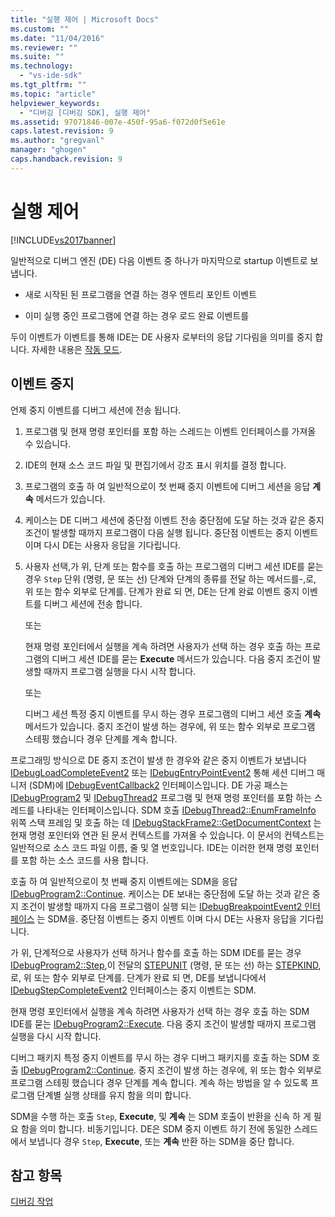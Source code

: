```yaml
---
title: "실행 제어 | Microsoft Docs"
ms.custom: ""
ms.date: "11/04/2016"
ms.reviewer: ""
ms.suite: ""
ms.technology: 
  - "vs-ide-sdk"
ms.tgt_pltfrm: ""
ms.topic: "article"
helpviewer_keywords: 
  - "디버깅 [디버깅 SDK], 실행 제어"
ms.assetid: 97071846-007e-450f-95a6-f072d0f5e61e
caps.latest.revision: 9
ms.author: "gregvanl"
manager: "ghogen"
caps.handback.revision: 9
---
```

# 실행 제어
[!INCLUDE[vs2017banner](../../code-quality/includes/vs2017banner.md)]

일반적으로 디버그 엔진 \(DE\) 다음 이벤트 중 하나가 마지막으로 startup 이벤트로 보냅니다.  
  
-   새로 시작된 된 프로그램을 연결 하는 경우 엔트리 포인트 이벤트  
  
-   이미 실행 중인 프로그램에 연결 하는 경우 로드 완료 이벤트를  
  
 두이 이벤트가 이벤트를 통해 IDE는 DE 사용자 로부터의 응답 기다림을 의미를 중지 합니다.  자세한 내용은  [작동 모드](../../extensibility/debugger/operational-modes.md).  
  
## 이벤트 중지  
 언제 중지 이벤트를 디버그 세션에 전송 됩니다.  
  
1.  프로그램 및 현재 명령 포인터를 포함 하는 스레드는 이벤트 인터페이스를 가져올 수 있습니다.  
  
2.  IDE의 현재 소스 코드 파일 및 편집기에서 강조 표시 위치를 결정 합니다.  
  
3.  프로그램의 호출 하 여 일반적으로이 첫 번째 중지 이벤트에 디버그 세션을 응답  **계속** 메서드가 있습니다.  
  
4.  케이스는 DE 디버그 세션에 중단점 이벤트 전송 중단점에 도달 하는 것과 같은 중지 조건이 발생할 때까지 프로그램이 다음 실행 됩니다.  중단점 이벤트는 중지 이벤트 이며 다시 DE는 사용자 응답을 기다립니다.  
  
5.  사용자 선택,가 위, 단계 또는 함수를 호출 하는 프로그램의 디버그 세션 IDE를 묻는 경우 `Step` 단위 \(명령, 문 또는 선\) 단계와 단계의 종류를 전달 하는 메서드를\-,로, 위 또는 함수 외부로 단계를.  단계가 완료 되 면, DE는 단계 완료 이벤트 중지 이벤트를 디버그 세션에 전송 합니다.  
  
     또는  
  
     현재 명령 포인터에서 실행을 계속 하려면 사용자가 선택 하는 경우 호출 하는 프로그램의 디버그 세션 IDE를 묻는  **Execute** 메서드가 있습니다.  다음 중지 조건이 발생할 때까지 프로그램 실행을 다시 시작 합니다.  
  
     또는  
  
     디버그 세션 특정 중지 이벤트를 무시 하는 경우 프로그램의 디버그 세션 호출  **계속** 메서드가 있습니다.  중지 조건이 발생 하는 경우에, 위 또는 함수 외부로 프로그램 스테핑 했습니다 경우 단계를 계속 합니다.  
  
 프로그래밍 방식으로 DE 중지 조건이 발생 한 경우와 같은 중지 이벤트가 보냅니다  [IDebugLoadCompleteEvent2](../../extensibility/debugger/reference/idebugloadcompleteevent2.md) 또는  [IDebugEntryPointEvent2](../../extensibility/debugger/reference/idebugentrypointevent2.md) 통해 세션 디버그 매니저 \(SDM\)에  [IDebugEventCallback2](../../extensibility/debugger/reference/idebugeventcallback2.md) 인터페이스입니다.  DE 가공 패스는  [IDebugProgram2](../../extensibility/debugger/reference/idebugprogram2.md) 및  [IDebugThread2](../../extensibility/debugger/reference/idebugthread2.md) 프로그램 및 현재 명령 포인터를 포함 하는 스레드를 나타내는 인터페이스입니다.  SDM 호출  [IDebugThread2::EnumFrameInfo](../../extensibility/debugger/reference/idebugthread2-enumframeinfo.md) 위쪽 스택 프레임 및 호출 하는 데  [IDebugStackFrame2::GetDocumentContext](../../extensibility/debugger/reference/idebugstackframe2-getdocumentcontext.md) 는 현재 명령 포인터와 연관 된 문서 컨텍스트를 가져올 수 있습니다.  이 문서의 컨텍스트는 일반적으로 소스 코드 파일 이름, 줄 및 열 번호입니다.  IDE는 이러한 현재 명령 포인터를 포함 하는 소스 코드를 사용 합니다.  
  
 호출 하 여 일반적으로이 첫 번째 중지 이벤트에는 SDM을 응답  [IDebugProgram2::Continue](../../extensibility/debugger/reference/idebugprogram2-continue.md).  케이스는 DE 보내는 중단점에 도달 하는 것과 같은 중지 조건이 발생할 때까지 다음 프로그램이 실행 되는  [IDebugBreakpointEvent2 인터페이스](../../extensibility/debugger/reference/idebugbreakpointevent2.md) 는 SDM을.  중단점 이벤트는 중지 이벤트 이며 다시 DE는 사용자 응답을 기다립니다.  
  
 가 위, 단계적으로 사용자가 선택 하거나 함수를 호출 하는 SDM IDE를 묻는 경우  [IDebugProgram2::Step](../../extensibility/debugger/reference/idebugprogram2-step.md),이 전달의  [STEPUNIT](../../extensibility/debugger/reference/stepunit.md) \(명령, 문 또는 선\) 하는  [STEPKIND](../../extensibility/debugger/reference/stepkind.md),로, 위 또는 함수 외부로 단계를.  단계가 완료 되 면, DE를 보냅니다에서  [IDebugStepCompleteEvent2](../../extensibility/debugger/reference/idebugstepcompleteevent2.md) 인터페이스는 중지 이벤트는 SDM.  
  
 현재 명령 포인터에서 실행을 계속 하려면 사용자가 선택 하는 경우 호출 하는 SDM IDE를 묻는  [IDebugProgram2::Execute](../../extensibility/debugger/reference/idebugprogram2-execute.md).  다음 중지 조건이 발생할 때까지 프로그램 실행을 다시 시작 합니다.  
  
 디버그 패키지 특정 중지 이벤트를 무시 하는 경우 디버그 패키지를 호출 하는 SDM 호출  [IDebugProgram2::Continue](../../extensibility/debugger/reference/idebugprogram2-continue.md).  중지 조건이 발생 하는 경우에, 위 또는 함수 외부로 프로그램 스테핑 했습니다 경우 단계를 계속 합니다.  계속 하는 방법을 알 수 있도록 프로그램 단계별 실행 상태를 유지 함을 의미 합니다.  
  
 SDM을 수행 하는 호출 `Step`,  **Execute**, 및  **계속** 는 SDM 호출이 반환을 신속 하 게 필요 함을 의미 합니다. 비동기입니다.  DE은 SDM 중지 이벤트 하기 전에 동일한 스레드에서 보냅니다 경우 `Step`,  **Execute**, 또는  **계속** 반환 하는 SDM을 중단 합니다.  
  
## 참고 항목  
 [디버깅 작업](../../extensibility/debugger/debugging-tasks.md)